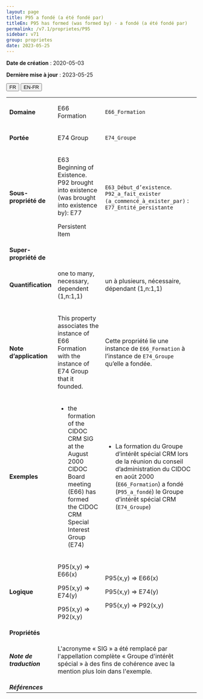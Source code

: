 ```yaml
---
layout: page
title: P95 a fondé (a été fondé par)
titleEn: P95 has formed (was formed by) - a fondé (a été fondé par)
permalink: /v7.1/proprietes/P95
sidebar: v71
group: proprietes
date: 2023-05-25
---
```


**Date de création** : 2020-05-03

**Dernière mise à jour** : 2023-05-25

<div class="lang-buttons">
 <button id="fr" class="activate">FR</button>
 <button id="en-fr">EN-FR</button>
</div>

<table>
<tbody>
<tr>
<td><strong>Domaine</strong></td>
<td class="en">
<p>E66 Formation</p>
</td>
<td>
<p><code class="language-plaintext highlighter-rouge">E66_Formation</code></p>
</td>
</tr>
<tr>
<td><strong>Portée</strong></td>
<td class="en">
<p>E74 Group</p>
</td>
<td>
<p><code class="language-plaintext highlighter-rouge">E74_Groupe</code></p>
</td>
</tr>
<tr>
<td><strong>Sous-propriété de</strong></td>
<td class="en">
<p>E63 Beginning of Existence. P92 brought into existence (was brought into existence by): E77</p>
<p>Persistent Item</p>
</td>
<td>
<p><code class="language-plaintext highlighter-rouge">E63_Début_d’existence</code>. <code class="language-plaintext highlighter-rouge">P92_a_fait_exister (a_commencé_à_exister_par)</code> : <code class="language-plaintext highlighter-rouge">E77_Entité_persistante</code>  </p>
</td>
</tr>
<tr>
<td><strong>Super-propriété de</strong></td>
<td class="en">
</td>
<td>
</td>
</tr>
<tr>
<td><strong>Quantification</strong></td>
<td class="en">
<p>one to many, necessary, dependent (1,n:1,1)</p>
</td>
<td>
<p>un à plusieurs, nécessaire, dépendant (1,n:1,1)</p>
</td>
</tr>
<tr>
<td><strong>Note d’application</strong></td>
<td class="en">
<p>This property associates the instance of E66 Formation with the instance of E74 Group that it founded.</p>
</td>
<td>
<p>Cette propriété lie une instance de <code class="language-plaintext highlighter-rouge">E66_Formation</code> à l’instance de <code class="language-plaintext highlighter-rouge">E74_Groupe</code> qu’elle a fondée.</p>
</td>
</tr>
<tr>
<td><strong>Exemples</strong></td>
<td class="en">
<ul>
<li><p>the formation of the CIDOC CRM SIG at the August 2000 CIDOC Board meeting (E66) has formed the CIDOC CRM Special Interest Group (E74)</p>
</li>
</ul>
</td>
<td>
<ul>
<li><p>La formation du Groupe d’intérêt spécial CRM lors de la réunion du conseil d’administration du CIDOC en août 2000 (<code class="language-plaintext highlighter-rouge">E66_Formation</code>) a fondé (<code class="language-plaintext highlighter-rouge">P95_a_fondé</code>) le Groupe d’intérêt spécial CRM (<code class="language-plaintext highlighter-rouge">E74_Groupe</code>)</p>
</li>
</ul>
</td>
</tr>
<tr>
<td><strong>Logique</strong></td>
<td class="en">
<p>P95(x,y) ⇒ E66(x)</p>
<p>P95(x,y) ⇒ E74(y)</p>
<p>P95(x,y) ⇒ P92(x,y)</p>
</td>
<td>
<p>P95(x,y) ⇒ E66(x)</p>
<p>P95(x,y) ⇒ E74(y)</p>
<p>P95(x,y) ⇒ P92(x,y)</p>
</td>
</tr>
<tr>
<td><strong>Propriétés</strong></td>
<td class="en">
</td>
<td>
</td>
</tr>
<tr>
<td><strong><em>Note de traduction</em></strong></td>
<td colspan="2">
<p>L'acronyme « SIG » a été remplacé par l'appellation complète « Groupe d'intérêt spécial » à des fins de cohérence avec la mention plus loin dans l'exemple. </p>
</td>
</tr>
<tr>
<td><strong><em>Références</em></strong></td>
<td colspan="2">
</td>
</tr>
</tbody>
</table>
